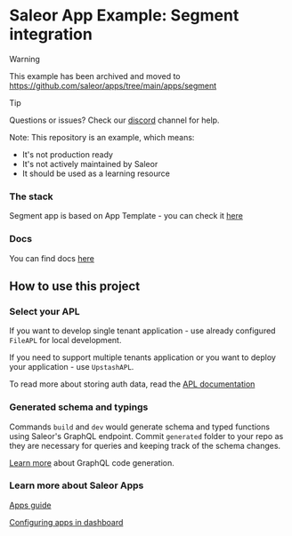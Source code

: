# Saleor App Example: Segment integration

> [!WARNING]
> This example has been archived and moved to https://github.com/saleor/apps/tree/main/apps/segment 

> [!TIP]
> Questions or issues? Check our [discord](https://discord.gg/H52JTZAtSH) channel for help.

Note: This repository is an example, which means:

* It's not production ready
* It's not actively maintained by Saleor
* It should be used as a learning resource

### The stack

Segment app is based on App Template - you can check it [here](https://github.com/saleor/saleor-app-template)

### Docs

You can find docs [here](https://docs.saleor.io/developer/app-store/apps/segment)

## How to use this project

### Select your APL

If you want to develop single tenant application - use already configured `FileAPL` for local development.

If you need to support multiple tenants application or you want to deploy your application - use `UpstashAPL`.

To read more about storing auth data, read the [APL documentation](https://github.com/saleor/saleor-app-sdk/blob/main/docs/apl.md)


### Generated schema and typings

Commands `build` and `dev` would generate schema and typed functions using Saleor's GraphQL endpoint. Commit `generated` folder to your repo as they are necessary for queries and keeping track of the schema changes.

[Learn more](https://www.graphql-code-generator.com/) about GraphQL code generation.

### Learn more about Saleor Apps

[Apps guide](https://docs.saleor.io/docs/3.x/developer/extending/apps/key-concepts)

[Configuring apps in dashboard](https://docs.saleor.io/docs/3.x/dashboard/apps)

